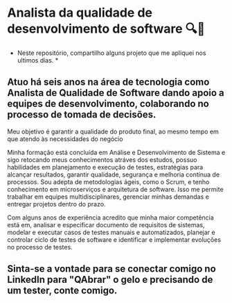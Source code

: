 # Analista da qualidade de desenvolvimento de software 🔍🐞

* Neste repositório, compartilho alguns projeto que me apliquei nos ultimos dias. *

## Atuo há seis anos na área de tecnologia como Analista de Qualidade de Software dando apoio a equipes de desenvolvimento, colaborando no processo de tomada de decisões. 
Meu objetivo é garantir a qualidade do produto final, ao mesmo tempo em que atendo às necessidades do negócio
 
Minha formação está concluída em Análise e Desenvolvimento de Sistema e sigo retocando meus conhecimentos atráves dos estudos, possuo habilidades em planejamento e execução de testes, estratégias para alcançar resultados, garantir qualidade, segurança e melhoria contínua de processos.
Sou adepta de metodologias ágeis, como o Scrum, e tenho conhecimento em microserviços e arquitetura de software. 
Isso me permite trabalhar em equipes multidisciplinares, gerenciar minhas demandas e entregar projetos dentro do prazo.

Com alguns anos de experiência acredito que minha maior competência está em, analisar e especificar documento de requisitos de sistemas, modelar e executar casos de testes manuais e automatizados, planejar e controlar ciclo de testes de software e identificar e implementar evoluções no processo de testes.

## Sinta-se a vontade para se conectar comigo no LinkedIn para "QAbrar" o gelo e precisando de um tester, conte comigo.









